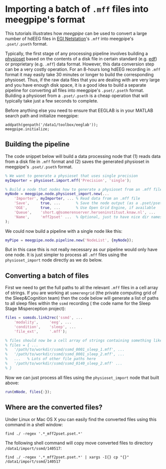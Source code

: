 Importing a batch of `.mff` files into meegpipe's format
===

This tutorials illustrates how _meegpipe_ can be used to convert a large 
number of hdEEG files in [EGI Netstation][egi]'s `.mff` into meegpipe's 
`.pset/.pseth` format. 

Typically, the first stage of any processing pipeline involves building a 
[physioset][physioset] based on the contents of a disk file in
 certain standard (e.g. [edf][edf]) or proprietary (e.g. `.mff`) data
format. However, this data conversion step can be a very costly operation. 
For an 8-hours long hdEEG recording in `.mff` format it may easily take 
30 minutes or longer to build the corresponding physioset. Thus, if the raw
data files that you are dealing with are very large and you have enough
disk space, it is a good idea to build a separate pipeline for converting 
all files into meegpipe's `.pset/.pseth` format. Building a physioset from 
a `.pset/.pseth` is a cheap operation that will typically take just a few
seconds to complete.

[egi]: http://www.egi.com/research-division/geodesic-eeg-system-components/eeg-software
[edf]: http://www.edfplus.info/
[physioset]: https://github.com/meegpipe/meegpipe/blob/master/%2Bphysioset/%40physioset/README.md

Before anything else you need to ensure that EEGLAB is in your MATLAB 
search path and initialize meegpipe:

````
addpath(genpath('/data1/toolbox/eeglab'));
meegpipe.initialize;
````


## Building the pipeline

The code snippet below will build a data processing node that (1) 
reads data from a disk file in `.mff` format and (2) saves the generated 
physioset in meegpipe's `.pset/.pseth` format. 

````matlab
% We want to generate a physioset that uses single precision
myImporter = physioset.import.mff('Precision', 'single');

% Build a node that nodes how to generate a physioset from an .mff file
myNode = meegpipe.node.physioset_import.new(...
    'Importer', myImporter, ... % Read data from an .mff file
    'Save',     true, ...       % Save the node output (as a .pset/pseth)
    'OGE',      true, ...       % Use Open Grid Engine, if available
    'Queue',    'short.q@somerenserver.herseninstituut.knaw.nl', ...
    'Name',     'mff2pset' ...  % Optional, just to have nice dir names
);
```` 

We could now build a pipeline with a single node like this:

````matlab
myPipe = meegpipe.node.pipeline.new('NodeList', {myNode});
````
But in this case this is not really necessary as our pipeline would only 
have one node. It is just simpler to process all `.mff` files using the 
`physioset_import` node directly as we do below.

## Converting a batch of files

First we need to get the full paths to all the relevant `.mff` files in a
cell array of strings. If you are working at `somerengrid` (the private 
computing grid of the Sleep&Cognition team) then the code below will 
generate a list of paths to all sleep files within the `ssmd` recording (
the code name for the Sleep Stage Misperception project):

````matlab
files = somsds.link2rec('ssmd', ...
    'modality',     'eeg', ...
    'condition',    'sleep', ...
    'file_ext',     '.mff');

% files should now be a cell array of strings containing something like:
% files = { ...
%   '/path/to/workdir/ssmd/ssmd_0001_sleep_1.mff', ...
%   '/path/to/workdir/ssmd/ssmd_0001_sleep_2.mff', ...
%   ...   % Lots of other file paths here
%   '/path/to/workdir/ssmd/ssmd_0140_sleep_2.mff' ...
% }
````

Now we can just process all files using the `physioset_import` node that 
built above:

````matlab
run(mNode, files{:});
````

## Where are the converted files?

Under Linux or Mac OS X you can easily find the converted files using this 
command in a shell window:

````
find ./ -regex '.*_mff2pset.pset.*'
````

The following shell command will copy move converted files to directory 
`/data1/import/ssmd/140517`:

````
find ./ -regex '.*_mff2pset.pset.*' | xargs -I{} cp "{}" /data1/import/ssmd/140517
```` 
